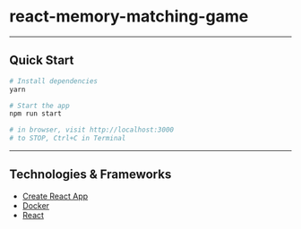 # react-memory-matching-game

---

## Quick Start

```sh
# Install dependencies
yarn

# Start the app
npm run start

# in browser, visit http://localhost:3000
# to STOP, Ctrl+C in Terminal
```

---

## Technologies & Frameworks

- [Create React App](https://facebook.github.io/create-react-app/)
- [Docker](https://www.docker.com/)
- [React](https://reactjs.org/)
